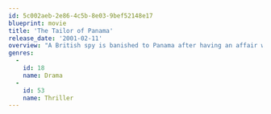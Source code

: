 ```yaml
---
id: 5c002aeb-2e86-4c5b-8e03-9bef52148e17
blueprint: movie
title: 'The Tailor of Panama'
release_date: '2001-02-11'
overview: "A British spy is banished to Panama after having an affair with an ambassador's mistress. Once there he makes connection with a local tailor with a nefarious past and connections to all of the top political and gangster figures in Panama. The tailor also has a wife, who works for the Panamanian president and a huge debt. The mission is to learn what the President intends to do with the Canal."
genres:
  -
    id: 18
    name: Drama
  -
    id: 53
    name: Thriller
---
```


